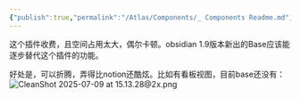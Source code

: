 ```yaml
---
{"publish":true,"permalink":"/Atlas/Components/_ Components Readme.md","created":"2025-07-08T21:50:43.809+08:00","modified":"2025-07-10T00:15:03.591+08:00","published":"2025-07-10T00:15:03.591+08:00","cssclasses":""}
---
```



这个插件收费，且空间占用太大，偶尔卡顿。obsidian 1.9版本新出的Base应该能逐步替代这个插件的功能。

好处是，可以折腾，弄得比notion还酷炫。比如有看板视图，目前base还没有：
![CleanShot 2025-07-09 at 15.13.28@2x.png](https://pub-pic.oldwinter.top/2025/07/d7e6f2e1cb071b81f61f7bdd75243357.png)
